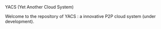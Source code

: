 YACS (Yet Another Cloud System)

Welcome to the repository of YACS : a innovative P2P cloud system (under development).
